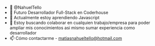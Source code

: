 - 👋 @NahuelTello 
- 👀 Futuro Desarrollador Full-Stack en Coderhouse
- 🌱 Actualmente estoy aprendiendo Javascript
- 💞️ Estoy buscando colaborar en cualquien trabajo/empresa para poder ampliar mis conocimientos asi mismo sumar experiencia como desarrollador
- 📫 Cómo contactarme - matiasnahueltello@hotmail.com 

<!---
NahuelTello/NahuelTello is a ✨ special ✨ repository because its `README.md` (this file) appears on your GitHub profile.
You can click the Preview link to take a look at your changes.
--->
